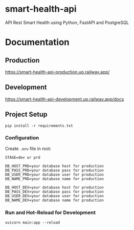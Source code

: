 # smart-health-api
API Rest Smart Health using Python, FastAPI and PostgreSQL

# Documentation
## Production
https://smart-health-api-production.up.railway.app/
## Development
https://smart-health-api-development.up.railway.app/docs

## Project Setup
```shell
pip install -r requirements.txt
```

### Configuration
Create `.env` file in root:
```text
STAGE=dev or prd

DB_HOST_PRD=your database host for production
DB_PASS_PRD=your database pass for production
DB_USER_PRD=your database user for production
DB_NAME_PRD=your database name for production

DB_HOST_DEV=your database host for production
DB_PASS_DEV=your database pass for production
DB_USER_DEV=your database user for production
DB_NAME_DEV=your database name for production

```

### Run and Hot-Reload for Development
```shell
uvicorn main:app --reload
```

